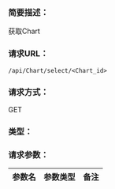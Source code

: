 ### **简要描述：**

获取Chart

### **请求URL：**

`/api/Chart/select/<Chart_id>`

### **请求方式：**

GET

### **类型：**

### **请求参数：**

|参数名|参数类型|备注|
|:--|:--|:--|